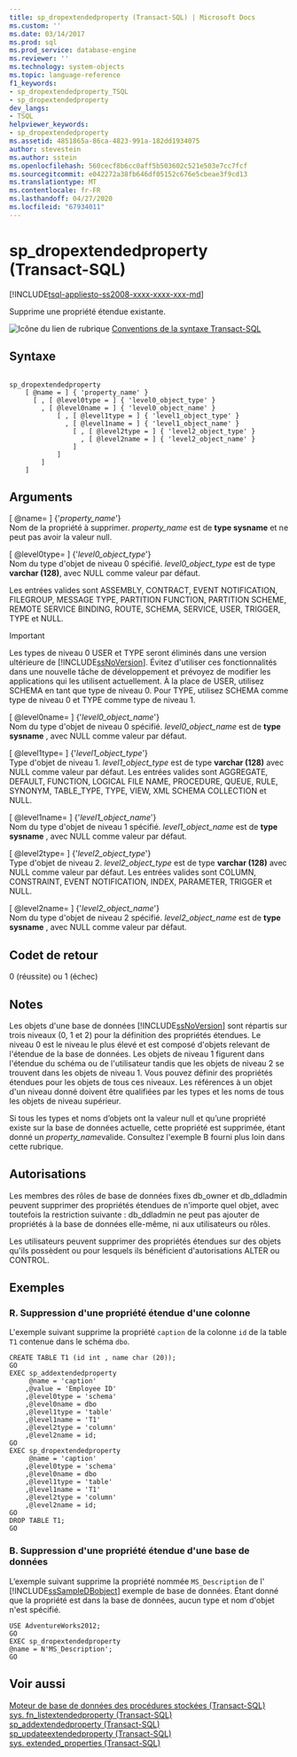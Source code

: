 ```yaml
---
title: sp_dropextendedproperty (Transact-SQL) | Microsoft Docs
ms.custom: ''
ms.date: 03/14/2017
ms.prod: sql
ms.prod_service: database-engine
ms.reviewer: ''
ms.technology: system-objects
ms.topic: language-reference
f1_keywords:
- sp_dropextendedproperty_TSQL
- sp_dropextendedproperty
dev_langs:
- TSQL
helpviewer_keywords:
- sp_dropextendedproperty
ms.assetid: 4851865a-86ca-4823-991a-182dd1934075
author: stevestein
ms.author: sstein
ms.openlocfilehash: 560cecf8b6cc0aff5b503602c521e503e7cc7fcf
ms.sourcegitcommit: e042272a38fb646df05152c676e5cbeae3f9cd13
ms.translationtype: MT
ms.contentlocale: fr-FR
ms.lasthandoff: 04/27/2020
ms.locfileid: "67934011"
---
```

# <a name="sp_dropextendedproperty-transact-sql"></a>sp_dropextendedproperty (Transact-SQL)
[!INCLUDE[tsql-appliesto-ss2008-xxxx-xxxx-xxx-md](../../includes/tsql-appliesto-ss2008-xxxx-xxxx-xxx-md.md)]

  Supprime une propriété étendue existante.  
  
 ![Icône du lien de rubrique](../../database-engine/configure-windows/media/topic-link.gif "Icône du lien de rubrique") [Conventions de la syntaxe Transact-SQL](../../t-sql/language-elements/transact-sql-syntax-conventions-transact-sql.md)  
  
## <a name="syntax"></a>Syntaxe  
  
```  
  
sp_dropextendedproperty   
    [ @name = ] { 'property_name' }  
      [ , [ @level0type = ] { 'level0_object_type' }   
        , [ @level0name = ] { 'level0_object_name' }   
            [ , [ @level1type = ] { 'level1_object_type' }   
              , [ @level1name = ] { 'level1_object_name' }   
                [ , [ @level2type = ] { 'level2_object_type' }   
                  , [ @level2name = ] { 'level2_object_name' }   
                ]   
            ]   
        ]   
    ]   
```  
  
## <a name="arguments"></a>Arguments  
 [ @name= ] {'*property_name*'}  
 Nom de la propriété à supprimer. *property_name* est de **type sysname** et ne peut pas avoir la valeur null.  
  
 [ @level0type= ] {'*level0_object_type*'}  
 Nom du type d'objet de niveau 0 spécifié. *level0_object_type* est de type **varchar (128)**, avec NULL comme valeur par défaut.  
  
 Les entrées valides sont ASSEMBLY, CONTRACT, EVENT NOTIFICATION, FILEGROUP, MESSAGE TYPE, PARTITION FUNCTION, PARTITION SCHEME, REMOTE SERVICE BINDING, ROUTE, SCHEMA, SERVICE, USER, TRIGGER, TYPE et NULL.  
  
> [!IMPORTANT]  
>  Les types de niveau 0 USER et TYPE seront éliminés dans une version ultérieure de [!INCLUDE[ssNoVersion](../../includes/ssnoversion-md.md)]. Évitez d'utiliser ces fonctionnalités dans une nouvelle tâche de développement et prévoyez de modifier les applications qui les utilisent actuellement. À la place de USER, utilisez SCHEMA en tant que type de niveau 0. Pour TYPE, utilisez SCHEMA comme type de niveau 0 et TYPE comme type de niveau 1.  
  
 [ @level0name= ] {'*level0_object_name*'}  
 Nom du type d'objet de niveau 0 spécifié. *level0_object_name* est de **type sysname** , avec NULL comme valeur par défaut.  
  
 [ @level1type= ] {'*level1_object_type*'}  
 Type d'objet de niveau 1. *level1_object_type* est de type **varchar (128)** avec NULL comme valeur par défaut. Les entrées valides sont AGGREGATE, DEFAULT, FUNCTION, LOGICAL FILE NAME, PROCEDURE, QUEUE, RULE, SYNONYM, TABLE_TYPE, TYPE, VIEW, XML SCHEMA COLLECTION et NULL.  
  
 [ @level1name= ] {'*level1_object_name*'}  
 Nom du type d'objet de niveau 1 spécifié. *level1_object_name* est de **type sysname** , avec NULL comme valeur par défaut.  
  
 [ @level2type= ] {'*level2_object_type*'}  
 Type d'objet de niveau 2. *level2_object_type* est de type **varchar (128)** avec NULL comme valeur par défaut. Les entrées valides sont COLUMN, CONSTRAINT, EVENT NOTIFICATION, INDEX, PARAMETER, TRIGGER et NULL.  
  
 [ @level2name= ] {'*level2_object_name*'}  
 Nom du type d'objet de niveau 2 spécifié. *level2_object_name* est de **type sysname** , avec NULL comme valeur par défaut.  
  
## <a name="return-code-values"></a>Codet de retour  
 0 (réussite) ou 1 (échec)  
  
## <a name="remarks"></a>Notes  
 Les objets d'une base de données [!INCLUDE[ssNoVersion](../../includes/ssnoversion-md.md)] sont répartis sur trois niveaux (0, 1 et 2) pour la définition des propriétés étendues. Le niveau 0 est le niveau le plus élevé et est composé d'objets relevant de l'étendue de la base de données. Les objets de niveau 1 figurent dans l'étendue du schéma ou de l'utilisateur tandis que les objets de niveau 2 se trouvent dans les objets de niveau 1. Vous pouvez définir des propriétés étendues pour les objets de tous ces niveaux. Les références à un objet d'un niveau donné doivent être qualifiées par les types et les noms de tous les objets de niveau supérieur.  
  
 Si tous les types et noms d’objets ont la valeur null et qu’une propriété existe sur la base de données actuelle, cette propriété est supprimée, étant donné un *property_name*valide. Consultez l'exemple B fourni plus loin dans cette rubrique.  
  
## <a name="permissions"></a>Autorisations  
 Les membres des rôles de base de données fixes db_owner et db_ddladmin peuvent supprimer des propriétés étendues de n'importe quel objet, avec toutefois la restriction suivante : db_ddladmin ne peut pas ajouter de propriétés à la base de données elle-même, ni aux utilisateurs ou rôles.  
  
 Les utilisateurs peuvent supprimer des propriétés étendues sur des objets qu'ils possèdent ou pour lesquels ils bénéficient d'autorisations ALTER ou CONTROL.  
  
## <a name="examples"></a>Exemples  
  
### <a name="a-dropping-an-extended-property-on-a-column"></a>R. Suppression d'une propriété étendue d'une colonne  
 L'exemple suivant supprime la propriété `caption` de la colonne `id` de la table `T1` contenue dans le schéma `dbo`.  
  
```  
CREATE TABLE T1 (id int , name char (20));  
GO  
EXEC sp_addextendedproperty   
     @name = 'caption'   
    ,@value = 'Employee ID'   
    ,@level0type = 'schema'   
    ,@level0name = dbo  
    ,@level1type = 'table'  
    ,@level1name = 'T1'  
    ,@level2type = 'column'  
    ,@level2name = id;  
GO  
EXEC sp_dropextendedproperty   
     @name = 'caption'   
    ,@level0type = 'schema'   
    ,@level0name = dbo  
    ,@level1type = 'table'  
    ,@level1name = 'T1'  
    ,@level2type = 'column'  
    ,@level2name = id;  
GO  
DROP TABLE T1;  
GO  
```  
  
### <a name="b-dropping-an-extended-property-on-a-database"></a>B. Suppression d'une propriété étendue d'une base de données  
 L’exemple suivant supprime la propriété nommée `MS_Description` de l' [!INCLUDE[ssSampleDBobject](../../includes/sssampledbobject-md.md)] exemple de base de données. Étant donné que la propriété est dans la base de données, aucun type et nom d'objet n'est spécifié.  
  
```  
USE AdventureWorks2012;  
GO  
EXEC sp_dropextendedproperty   
@name = N'MS_Description';  
GO  
```  
  
## <a name="see-also"></a>Voir aussi  
 [Moteur de base de données des procédures stockées &#40;Transact-SQL&#41;](../../relational-databases/system-stored-procedures/database-engine-stored-procedures-transact-sql.md)   
 [sys. fn_listextendedproperty &#40;Transact-SQL&#41;](../../relational-databases/system-functions/sys-fn-listextendedproperty-transact-sql.md)   
 [sp_addextendedproperty &#40;Transact-SQL&#41;](../../relational-databases/system-stored-procedures/sp-addextendedproperty-transact-sql.md)   
 [sp_updateextendedproperty &#40;Transact-SQL&#41;](../../relational-databases/system-stored-procedures/sp-updateextendedproperty-transact-sql.md)   
 [sys. extended_properties &#40;Transact-SQL&#41;](../../relational-databases/system-catalog-views/extended-properties-catalog-views-sys-extended-properties.md)  
  
  
